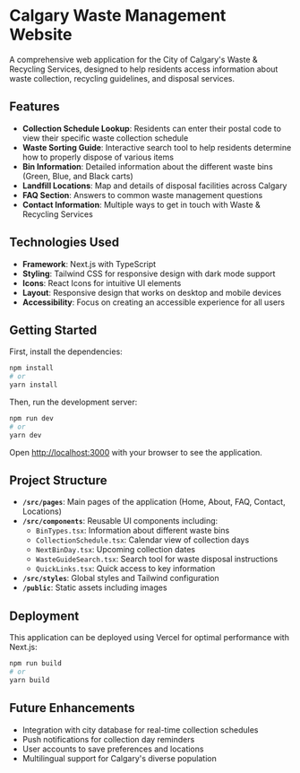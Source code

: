 # Calgary Waste Management Website

A comprehensive web application for the City of Calgary's Waste & Recycling Services, designed to help residents access information about waste collection, recycling guidelines, and disposal services.

## Features

- **Collection Schedule Lookup**: Residents can enter their postal code to view their specific waste collection schedule
- **Waste Sorting Guide**: Interactive search tool to help residents determine how to properly dispose of various items
- **Bin Information**: Detailed information about the different waste bins (Green, Blue, and Black carts)
- **Landfill Locations**: Map and details of disposal facilities across Calgary
- **FAQ Section**: Answers to common waste management questions
- **Contact Information**: Multiple ways to get in touch with Waste & Recycling Services

## Technologies Used

- **Framework**: Next.js with TypeScript
- **Styling**: Tailwind CSS for responsive design with dark mode support
- **Icons**: React Icons for intuitive UI elements
- **Layout**: Responsive design that works on desktop and mobile devices
- **Accessibility**: Focus on creating an accessible experience for all users

## Getting Started

First, install the dependencies:

```bash
npm install
# or
yarn install
```

Then, run the development server:

```bash
npm run dev
# or
yarn dev
```

Open [http://localhost:3000](http://localhost:3000) with your browser to see the application.

## Project Structure

- **`/src/pages`**: Main pages of the application (Home, About, FAQ, Contact, Locations)
- **`/src/components`**: Reusable UI components including:
  - `BinTypes.tsx`: Information about different waste bins
  - `CollectionSchedule.tsx`: Calendar view of collection days
  - `NextBinDay.tsx`: Upcoming collection dates
  - `WasteGuideSearch.tsx`: Search tool for waste disposal instructions
  - `QuickLinks.tsx`: Quick access to key information
- **`/src/styles`**: Global styles and Tailwind configuration
- **`/public`**: Static assets including images

## Deployment

This application can be deployed using Vercel for optimal performance with Next.js:

```bash
npm run build
# or
yarn build
```

## Future Enhancements

- Integration with city database for real-time collection schedules
- Push notifications for collection day reminders
- User accounts to save preferences and locations
- Multilingual support for Calgary's diverse population


